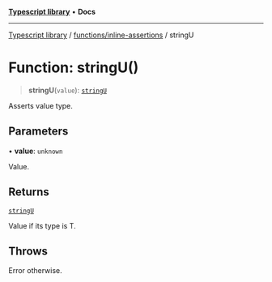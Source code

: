 [**Typescript library**](../../../index.md) • **Docs**

***

[Typescript library](../../../modules.md) / [functions/inline-assertions](../index.md) / stringU

# Function: stringU()

> **stringU**(`value`): [`stringU`](../../../types/core/type-aliases/stringU.md)

Asserts value type.

## Parameters

• **value**: `unknown`

Value.

## Returns

[`stringU`](../../../types/core/type-aliases/stringU.md)

Value if its type is T.

## Throws

Error otherwise.
